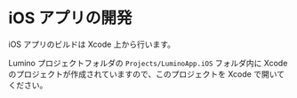 iOS アプリの開発
========

iOS アプリのビルドは Xcode 上から行います。

Lumino プロジェクトフォルダの `Projects/LuminoApp.iOS` フォルダ内に Xcode のプロジェクトが作成されていますので、このプロジェクトを Xcode で開いてください。

